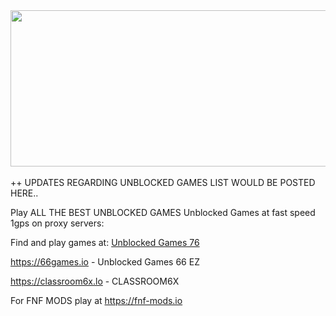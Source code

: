 <img src="https://github.com/blackboro/blackboro.github.io/blob/main/logogithub.png" width="600px" height="250px" >
<br><br>
++ UPDATES REGARDING UNBLOCKED GAMES LIST WOULD BE POSTED HERE..

Play ALL THE BEST UNBLOCKED GAMES Unblocked Games at fast speed 1gps on proxy servers:

Find and play games at:
<a href="https://76ezgames.com"> Unblocked Games 76 </a>

https://66games.io  - Unblocked Games 66 EZ

https://classroom6x.lo - CLASSROOM6X


For FNF MODS play at
https://fnf-mods.io
